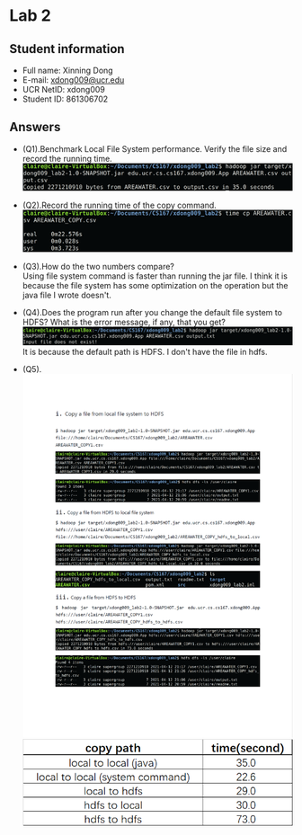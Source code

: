 # Lab 2

## Student information
* Full name: Xinning Dong
* E-mail: xdong009@ucr.edu
* UCR NetID: xdong009
* Student ID: 861306702

## Answers

* (Q1).Benchmark Local File System performance. Verify the file size and record the running time.<br />
![alt text](https://github.com/ClaireDong0403/CS167/blob/main/lab2/images/Q1.jpg)

* (Q2).Record the running time of the copy command.<br />
![alt text](https://github.com/ClaireDong0403/CS167/blob/main/lab2/images/Q2.jpg)

* (Q3).How do the two numbers compare?<br />
Using file system command is faster than running the jar file. I think it is because the file system has some optimization on the operation but the java file I wrote doesn't.

* (Q4).Does the program run after you change the default file system to HDFS? What is the error message, if any, that you get?<br />
![alt text](https://github.com/ClaireDong0403/CS167/blob/main/lab2/images/Q4.png)<br />
It is because the default path is HDFS. I don't have the file in hdfs.

* (Q5).![alt text](https://github.com/ClaireDong0403/CS167/blob/main/lab2/images/Q5.jpg)<br />
![alt text](https://github.com/ClaireDong0403/CS167/blob/main/lab2/images/Q5.1.jpg)<br />
